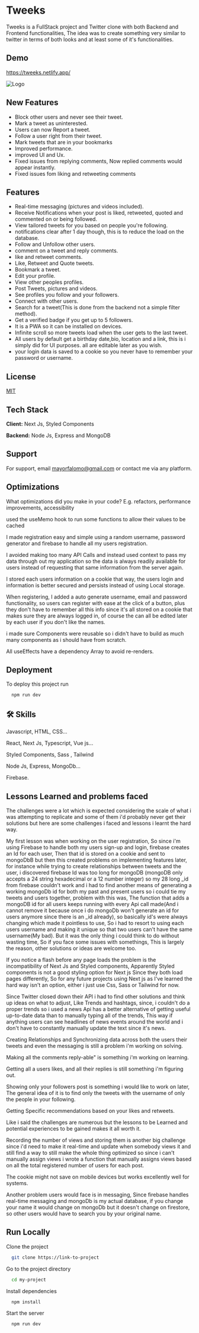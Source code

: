 
# Tweeks

Tweeks is a FullStack project and Twitter clone with both Backend and Frontend functionalities, The idea was to create something very similar to twitter in terms of both looks and at least some of it's functionalities.

## Demo
https://tweeks.netlify.app/

![Logo](https://res.cloudinary.com/dsghy4siv/image/upload/v1693133147/qaffemcdlwdkhfujmg51.png)

## New Features

- Block other users and never see their tweet.
- Mark a tweet as uninterested.
- Users can now Report a tweet.
- Follow a user right from their tweet.
- Mark tweets that are in your bookmarks
- Improved performance.
- improved UI and Ux.
- Fixed issues from replying comments, Now replied comments would appear instantly.
- Fixed issues fom liking and retweeting comments

## Features

- Real-time messaging (pictures and videos included).
- Receive Notifications when your post is liked, retweeted, quoted and commented on or being followed.
- View tailored tweets for you based on people you're following.
- notifications clear after 1 day though, this is to reduce the load on the database.
- Follow and Unfollow other users.
- comment on a tweet and reply comments.
- like and retweet comments.
- Like, Retweet and Quote tweets.
- Bookmark a tweet.
- Edit your profile.
- View other peoples profiles.
- Post Tweets, pictures and videos.
- See profiles you follow and your followers.
- Connect with other users.
- Search for a tweet(This is done from the backend not a simple filter method).
- Get a verified badge if you get up to 5 followers.
- It is a PWA so it can be installed on devices.
- Infinite scroll so more tweets load when the user gets to the last tweet.
- All users by default get a birthday date,bio, location and a link, this is i simply did for UI purposes. all are editable later as you wish.
- your login data is saved to a cookie so you never have to remember your password or username.

## License

[MIT](https://choosealicense.com/licenses/mit/)


## Tech Stack

**Client:** Next Js, Styled Components

**Backend:** Node Js, Express and MongoDB



## Support

For support, email mayorfalomo@gmail.com or contact me via any platform.


## Optimizations

What optimizations did you make in your code? E.g. refactors, performance improvements, accessibility

used the useMemo hook to run some functions to allow their values to be cached

I made registration easy and simple using a random username, password generator and firebase to handle all my users registration.

I avoided making too many API Calls and instead used context to pass my data through out my application so the data is always readily available for users instead of requesting that same information from the server again.

I stored each users information on a cookie that way, the users login and information is better secured and persists instead of using Local storage.

When registering, I added a auto generate username, email and password functionality, so users can register with ease at the click of a button, plus they don't have to remember all this info since it's all stored on a cookie that makes sure they are always logged in, of course the can all be edited later by each user if you don't like the names.

i made sure Components were reusable so i didn't have to build as much many components as i should have from scratch.

All useEffects have a dependency Array to avoid re-renders.
## Deployment

To deploy this project run

```bash
  npm run dev
```


## 🛠 Skills
Javascript, HTML, CSS...

React, Next Js, Typescript, Vue js...

Styled Components, Sass , Tailwind

Node Js, Express, MongoDb...

Firebase.
## Lessons Learned and problems faced


The challenges were a lot which is expected considering the scale of what i was attempting to replicate and some of them i'd probably never get their solutions but here are some challenges i faced and lessons i learnt the hard way.

My first lesson was when working on the user registration, So since i'm using Firebase to handle both my users sign-up and login, firebase creates an Id for each user, Then that id is stored on a cookie and sent to mongoDbB but then this created problems on implementing features later, for instance while trying to create relationships between tweets and the user, i discovered firebase Id was too long for mongoDB (mongoDB only accepts a 24 string hexadecimal or a 12 number integer) so my 28 long _id from firebase couldn't work and i had to find another means of generating a working mongoDb id for both my past and present users so i could tie my tweets and users together, problem with this was, The function that adds a mongoDB id for all users keeps running with every Api call made(And i cannot remove it because once i do mongoDb won't generate an id for users anymore since there is an _id already), so basically id's were always changing which made it pointless to use, So i had to resort to using each users username and making it unique so that two users can't have the same username(My bad). But it was the only thing i could think to do without wasting time, So if you face some issues with somethings, This is largely the reason, other solutions or ideas are welcome too.

If you notice a flash before any page loads the problem is the incompatibility of Next Js and Styled components, Apparently Styled components is not a good styling option for Next js Since they both load pages differently, So for any future projects using Next js as I've learned the hard way isn't an option, either i just use Css, Sass or Tailwind for now.

Since Twitter closed down their API i had to find other solutions and think up ideas on what to adjust, Like Trends and hashtags, since, i couldn't do a proper trends so i used a news Api has a better alternative of getting useful up-to-date data than to manually typing all of the trends, This way if anything users can see headlines of news events around the world and i don't have to constantly manually update the text since it's news.

Creating Relationships and Synchronizing data across both the users their tweets and even the messaging is still a problem i'm working on solving.

Making all the comments reply-able" is something i'm working on learning.

Getting all a users likes, and all their replies is still something i'm figuring out.

Showing only your followers post is something i would like to work on later, The general idea of it is to find only the tweets with the username of only the people in your following.

Getting Specific recommendations based on your likes and retweets.

Like i said the challenges are numerous but the lessons to be Learned and potential experiences to be gained makes it all worth it.

Recording the number of views and storing them is another big challenge since i'd need to make it real-time and update when somebody views it and still find a way to still make the whole thing optimized so since i can't manually assign views i wrote a function that manually assigns views based on all the total registered number of users for each post.

The cookie might not save on mobile devices but works excellently well for systems.

Another problem users would face is in messaging, Since firebase handles real-time messaging and mongoDb is my actual database, if you change your name it would change on mongoDb but it doesn't change on firestore, so other users would have to search you by your original name.
## Run Locally

Clone the project

```bash
  git clone https://link-to-project
```

Go to the project directory

```bash
  cd my-project
```

Install dependencies

```bash
  npm install
```

Start the server

```bash
  npm run dev
```


